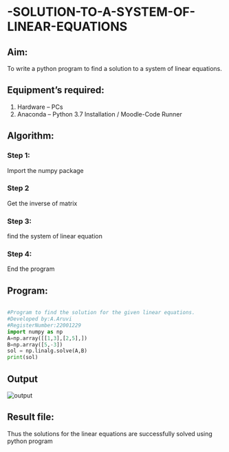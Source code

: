 # -SOLUTION-TO-A-SYSTEM-OF-LINEAR-EQUATIONS

## Aim:

To write a python program to find a solution to a system of linear equations.

## Equipment’s required:

1. 	Hardware – PCs
2. 	Anaconda – Python 3.7 Installation / Moodle-Code Runner

## Algorithm:

### Step 1: 
Import the numpy package
### Step 2
Get the inverse of matrix
### Step 3: 
find the system of linear equation
### Step 4: 
End the program

## Program:
```python

#Program to find the solution for the given linear equations.
#Developed by:A.Aruvi 
#RegisterNumber:22001229
import numpy as np
A=np.array([[1,3],[2,5],])
B=np.array([5,-3])
sol = np.linalg.solve(A,B)
print(sol)
```

## Output

![output](https://user-images.githubusercontent.com/120443233/208398371-efdb44eb-4ec4-4554-98cd-9fc68b434dfc.png)

 
## Result file:
Thus the solutions for the linear equations are successfully solved using python program
